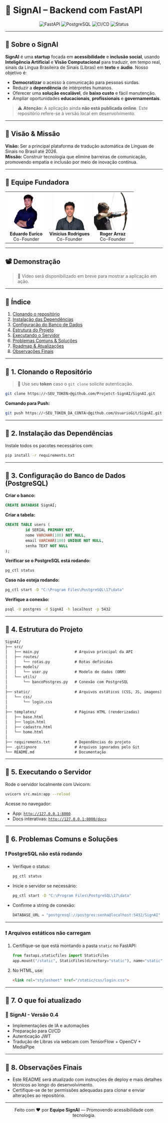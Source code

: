 # 🧠 SignAI – Backend com FastAPI

<div align="center">
   <img src="https://img.shields.io/badge/FastAPI-0.110.0-green?logo=fastapi" alt="FastAPI" />
   <img src="https://img.shields.io/badge/PostgreSQL-17-blue?logo=postgresql" alt="PostgreSQL" />
   <img src="https://img.shields.io/badge/CI/CD-ready-brightgreen?logo=githubactions" alt="CI/CD" />
   <img src="https://img.shields.io/badge/Status-Em%20Desenvolvimento-yellow" alt="Status" />
</div>

---

## 🚀 Sobre o SignAI

**SignAI** é uma **startup** focada em **acessibilidade** e **inclusão social**, usando **Inteligência Artificial** e **Visão Computacional** para traduzir, em tempo real, sinais da Língua Brasileira de Sinais (Libras) em **texto** e **áudio**. Nosso objetivo é:

- **Democratizar** o acesso à comunicação para pessoas surdas.
- Reduzir a **dependência** de intérpretes humanos.
- Oferecer uma **solução escalável**, de **baixo custo** e fácil manutenção.
- Ampliar oportunidades **educacionais**, **profissionais** e **governamentais**.

> ⚠️ **Atenção:** A aplicação ainda **não está publicada online**. Este repositório refere-se à versão local em desenvolvimento.

---

## 🎯 Visão & Missão

**Visão:** Ser a principal plataforma de tradução automática de Línguas de Sinais no Brasil até 2026.  
**Missão:** Construir tecnologia que elimine barreiras de comunicação, promovendo empatia e inclusão por meio de inovação contínua.

---

## 👥 Equipe Fundadora

<div align="center">
    <table>
         <tr>
             <td align="center">
                  <img src="app/static/images/eurico.png" alt="Fundador 1" style="width:120px; height:120px; object-fit:cover;" /><br>
                  <strong>Eduardo Eurico</strong><br>
                  Co-Founder
             </td>
             <td align="center">
                  <img src="app/static/images/vini.png" alt="Fundador 2" style="width:100px; height:120px; object-fit:cover;" /><br>
                  <strong>Vinícius Rodrigues</strong><br>
                  Co-Founder
             </td>
             <td align="center">
                  <img src="app/static/images/roger.png" alt="Fundador 3" style="width:120px; height:120px; object-fit:cover;" /><br>
                  <strong>Roger Arraz</strong><br>
                  Co-Founder
             </td>
         </tr>
    </table>
</div>

---

## 📽️ Demonstração

> 🔗 Vídeo será disponibilizado em breve para mostrar a aplicação em ação.

---

## 📂 Índice

1. [Clonando o repositório](#-1-clonando-o-repositório)  
2. [Instalação das Dependências](#-2-instalação-das-dependências)  
3. [Configuração do Banco de Dados](#-3-configuração-do-banco-de-dados-postgresql)  
4. [Estrutura do Projeto](#-4-estrutura-do-projeto)  
5. [Executando o Servidor](#-5-executando-o-servidor)  
6. [Problemas Comuns & Soluções](#-6-problemas-comuns--soluções)  
7. [Roadmap & Atualizações](#-7-roadmap--atualizações)  
8. [Observações Finais](#-8-observações-finais)  

---

## 📌 1. Clonando o Repositório

> 🔐 Use seu **token** caso o `git clone` solicite autenticação.

```bash
git clone https://<SEU_TOKEN>@github.com/Projetct-SignAI/SignAI.git
```

**Comando para Push:**

```bash
git push https://<SEU_TOKEN_DA_CONTA>@github.com/UsuarioGit/SignAI.git
```

---

## 📌 2. Instalação das Dependências

Instale todos os pacotes necessários com:

```bash
pip install -r requirements.txt
```

---

## 📌 3. Configuração do Banco de Dados (PostgreSQL)

**Criar o banco:**
```sql
CREATE DATABASE SignAI;
```

**Criar a tabela:**
```sql
CREATE TABLE users (
         id SERIAL PRIMARY KEY,
         nome VARCHAR(100) NOT NULL,
         email VARCHAR(100) UNIQUE NOT NULL,
         senha TEXT NOT NULL
);
```

**Verificar se o PostgreSQL está rodando:**
```bash
pg_ctl status
```

**Caso não esteja rodando:**
```bash
pg_ctl start -D "C:\Program Files\PostgreSQL\17\data"
```

**Verifique a conexão:**
```bash
psql -U postgres -d SignAI -h localhost -p 5432
```

---

## 📌 4. Estrutura do Projeto

```plaintext
SignAI/
├── src/
│   ├── main.py                # Arquivo principal da API
│   ├── routes/
│   │   └── rotas.py           # Rotas definidas
│   ├── models/
│   │   └── user.py            # Modelo de dados (ORM)
│   └── utils/
│       └── bancoPostgres.py   # Conexão com PostgreSQL
│
├── static/                    # Arquivos estáticos (CSS, JS, imagens)
│   └── css/
│       └── login.css
│
├── templates/                 # Páginas HTML (renderizadas)
│   ├── base.html
│   ├── login.html
│   ├── cadastro.html
│   └── home.html
│
├── requirements.txt           # Dependências do projeto
├── .gitignore                 # Arquivos ignorados pelo Git
└── README.md                  # Documentação
```

---

## 📌 5. Executando o Servidor

Rode o servidor localmente com Uvicorn:

```bash
uvicorn src.main:app --reload
```

Acesse no navegador:

- App: [`http://127.0.0.1:8000`](http://127.0.0.1:8000)
- Docs interativas: [`http://127.0.0.1:8000/docs`](http://127.0.0.1:8000/docs)

---

## 📌 6. Problemas Comuns e Soluções

### ❗ PostgreSQL não está rodando

- Verifique o status:
    ```bash
    pg_ctl status
    ```
- Inicie o servidor se necessário:
    ```bash
    pg_ctl start -D "C:\Program Files\PostgreSQL\17\data"
    ```
- Confirme a string de conexão:
    ```python
    DATABASE_URL = "postgresql://postgres:senha@localhost:5432/SignAI"
    ```

---

### ❗ Arquivos estáticos não carregam

1. Certifique-se que está montando a pasta `static` no FastAPI:
      ```python
      from fastapi.staticfiles import StaticFiles
      app.mount("/static", StaticFiles(directory="static"), name="static")
      ```
2. No HTML, use:
      ```html
      <link rel="stylesheet" href="/static/css/login.css">
      ```

---

## 📌 7. O que foi atualizado

### 🚀 SignAI - Versão 0.4

- Implementações de IA e automações
- Preparação para CI/CD
- Autenticação JWT
- Tradução de Libras via webcam com TensorFlow + OpenCV + MediaPipe

---

## 📌 8. Observações Finais

- Este README será atualizado com instruções de deploy e mais detalhes técnicos ao longo do desenvolvimento.
- Certifique-se de ter permissões adequadas para clonar e enviar alterações ao repositório.

---

<div align="center">

Feito com ❤️ por <b>Equipe SignAI</b> — Promovendo acessibilidade com tecnologia.

</div>
